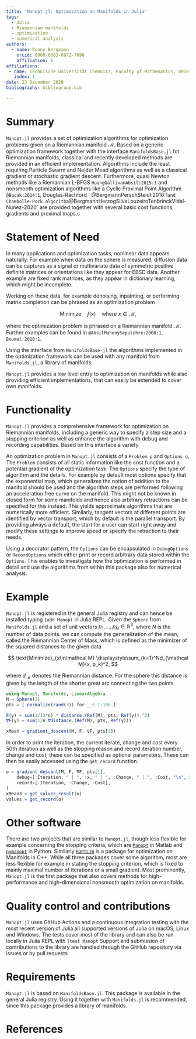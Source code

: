 ```yaml
---
title: 'Manopt.jl: Optimization on Manifolds in Julia'
tags:
  - Julia
  - Riemannian manifolds
  - optimization
  - numerical analysis
authors:
  - name: Ronny Bergmann
    orcid: 0000-0003-0872-7098
    affiliation: 1
affiliations:
 - name: Technische Universität Chemnitz, Faculty of Mathematics, 09107 Chemnitz, Germany
   index: 1
date: 23 December 2020
bibliography: bibliograpy.bib

---
```


# Summary

`Manopt.jl` provides a set of optimization algorithms for optimization problems given on a Riemannian manifold $\mathcal M$.
Based on a generic optimization framework together with the interface `ManifoldsBase.jl` for Riemannian manifolds, classical and recently developed methods are provided in an efficient implementation. Algorithms include the least requiring Particle Swarm and Nelder Mead algorithms as well as a classical gradient or stochastic gradient descent. Furthermore, quasi Newton methods like a Riemannian L-BFGS `HuangGallivanAbsil:2015:1` and nonsmooth optimization algorithms like a Cyclic Proximal Point Algorithm `@Bacak:2014:1`, Douglas-Rachford ' @BergmannPerschSteidl:2016:1` and Chambolle-Pock algorithm `@BergmannHerzogSilvaLouzeiroTenbrinckVidal-Nunez-2020` are provided together with several basic cost functions, gradients and proximal maps.s

# Statement of Need

In many applications and optimization tasks, nonlinear data appears naturally.
For example when data on the sphere is measured, diffusion data can be captures as a signal or multivariate data of symmetric positive definite matrices or orientations like they appear for EBSD data. Another example are fixed rank matrices, as they appear in dictionary learning, which might be incomplete.

Working on these data, for example denoising, inpainting, or performing matrix completion can be phrased as an optimization problem

$$\text{Minimize}\quad f(x) \quad \text{where } x\in\mathcal M, $$

where the optimization problem is phrased on a Riemannian manifold $\mathcal M$.
Further examples can be found in `@AbsilMahonySepulchre:2008:1`, `Boumal:2020:1`.

Using the interface from `ManifoldsBase-jl` the algorithms implemented in the optimization framework can be used with any manifold from `Manifolds.jl`, a library of manifolds.

`Manopt.jl` provides a low level entry to optimization on manifolds while also providing efficient implementations, that can easily be extended to cover own manifolds.

# Functionality

`Manopt.jl` provides a comprehensive framework for optimization on Riemannian manifolds,
including a generic way to specify a step size and a stopping criterion as well as enhance the algorithm with debug and recording capabilities.
Based on this interface a variety

An optimization problem in `Manopt.jl` consists of a `Problem p` and `Options o`,
The `Problem` consists of all static information like the cost function and a potential gradient of the optimization task. The `Options` specify the type of algorithm and the details. For example by default most options specify that the exponential map, which generalizes the notion of addition to the manifold should be used and the algorithm steps are performed following an acceleration free curve on the manifold. This might not be known in closed form for some manifolds and hence also arbitrary retractions can be specified for this instead. This yields approximate algorithms that are numerically more efficient.
Similarly, tangent vectors at different points are identified by vector transport, which by default is the parallel transport.
By providing always a default, the start for a user can start right away and modify these settings to improve speed or specify the retraction to their needs.

Using a decorator pattern, the `Options` can be encapsulated in `DebugOptions` or `RecordOptions` which either print or record arbitrary data stored within the `Options`. This enables to investigate how the optimization is performed in detail and use the algorithms from within this package also for numerical analysis.

# Example

`Manopt.jl` is registered in the general Julia registry and can hence be installed typing `]add Manopt` in Julia REPL.
Given the `Sphere` from `Manifolds.jl` and a set of unit vectors $p_1,...,p_N\in\mathbb R^3$, where $N$ is the number of data points.
we can compute the generalization of the mean, called the Riemannian Center of Mass, which is defined as the minimizer of the squared distances to the given data

$$ \text{Minimize}_{x\in\mathcal M} \displaystyle\sum_{k=1}^Nd_{\mathcal M}(x, p_k)^2, $$

where $d_{\mathcal M}$ denotes the Riemannian distance. For the sphere this distance is given by the length of the shorter great arc connecting the two points.

```julia
using Manopt, Manifolds, LinearAlgebra
M = Sphere(2)
pts = [ normalize(rand(3)) for _ ∈ 1:100 ]

F(y) = sum(1/(2*n) * distance.(Ref(M), pts, Ref(y)).^2)
∇F(y) = sum(1/n ∇distance.(Ref(M), pts, Ref(y)))

xMean = gradient_descent(M, F, ∇F, pts[1])
```

In order to print the iteration, the current iterate, change and cost every $50$th iteration as well as the stopping reason and record iteration number, change and cost, these can be specified as optional parameters. These can then be easily accessed using the `get_record` function.

```julia
o = gradient_descent(M, F, ∇F, pts[1],
    debug=[:Iteration, " | ", :x, " | ", :Change, " | ", :Cost, "\n", 50, :Stop],
    record=[:Iteration, :Change, :Cost],
)
xMean3 = get_solver_result(o)
values = get_record(o)
```

# Other software

There are two projects that are similar to `Manopt.jl`, though less flexible for example concerning the stopping criteria, which are [`Manopt`](https://manopt.org) in Matlab and [`pymanopt`](https://pymanopt.org) in Python.
Similarly [`ROPTLIB`](https://www.math.fsu.edu/~whuang2/Indices/index_ROPTLIB.html) is a package for optimization on Manifolds in C++.
While all three packages cover some algorithm, most are less flexible for example in stating the stopping criterion, which is fixed to mainly maximal number of iterations or a small gradient. Most prominently, `Manopt.jl` is the first package that also covers methods for high-performance and high-dimensional nonsmooth optimization on manifolds.

# Quality control and contributions

`Manopt.jl` uses GitHub Actions and a continuous integration testing with the most recent version of Julia all supported versions of Julia
 on macOS, Linux and Windows. The tests cover most of the library and can also be run locally in Julia REPL with `]test Manopt`
Support and submission of contributions to the library are handled through the GitHub repository via issues or by pull requests
# Requirements

`Manopt.jl` is based on `ManifoldsBase.jl`.
This package is available in the general Julia registry. Using it together with `Manifolds.jl` is recommended, since this package provides a library of manifolds.

# References